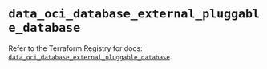 # `data_oci_database_external_pluggable_database`

Refer to the Terraform Registry for docs: [`data_oci_database_external_pluggable_database`](https://registry.terraform.io/providers/oracle/oci/7.19.0/docs/data-sources/database_external_pluggable_database).
